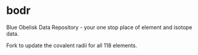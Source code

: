 bodr
====

Blue Obelisk Data Repository - your one stop place of element and isotope data.

Fork to update the covalent radii for all 118 elements.
